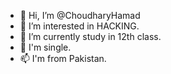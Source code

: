 - 👋 Hi, I’m @ChoudharyHamad
- 👀 I’m interested in HACKING.
- 🌱 I’m currently study in 12th class.
- 💞️ I'm single.
- 📫 I'm from Pakistan.

<!---
ChoudharyHamad/ChoudharyHamad is a ✨ special ✨ repository because its `README.md` (this file) appears on your GitHub profile.
You can click the Preview link to take a look at your changes.
--->
